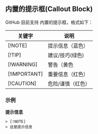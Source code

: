 ## 内置的提示框(Callout Block)
GitHub 目前支持 内置的提示框，格式如下：

|关键字|说明|
|------|----|
|[!NOTE]|提示信息（蓝色）|
|[!TIP]	|建议/技巧(绿色)|
|[!WARNING]|警告（黄色|
|[!IMPORTANT]|重要信息（红色）|
|[!CAUTION]|危险/谨慎（红色）|

### 示例
**提示信息**
```
> [!NOTE]
> 这是提示信息
```